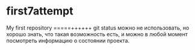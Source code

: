 # first7attempt
My first repository
=====++++++
git status можно не использовать, но хорошо знать, что такая возможность есть, и можно 
в любой момент посмотреть информацию о состоянии проекта.
